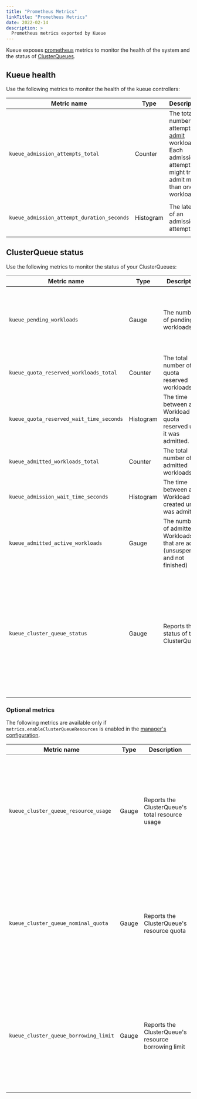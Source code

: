 ```yaml
---
title: "Prometheus Metrics"
linkTitle: "Prometheus Metrics"
date: 2022-02-14
description: >
  Prometheus metrics exported by Kueue
---
```


Kueue exposes [prometheus](https://prometheus.io) metrics to monitor the health
of the system and the status of [ClusterQueues](/docs/concepts/cluster_queue).

## Kueue health

Use the following metrics to monitor the health of the kueue controllers:

| Metric name | Type | Description | Labels |
| ----------- | ---- | ----------- | ------ |
| `kueue_admission_attempts_total` | Counter | The total number of attempts to [admit](/docs/concepts#admission) workloads. Each admission attempt might try to admit more than one workload. | `result`: possible values are `success` or `inadmissible` |
| `kueue_admission_attempt_duration_seconds` | Histogram | The latency of an admission attempt. | `result`: possible values are `success` or `inadmissible` |

## ClusterQueue status

Use the following metrics to monitor the status of your ClusterQueues:

| Metric name | Type | Description                                                                    | Labels |
| ----------- | ---- |--------------------------------------------------------------------------------| ------ |
| `kueue_pending_workloads` | Gauge | The number of pending workloads.                                               | `cluster_queue`: the name of the ClusterQueue<br> `status`: possible values are `active` or `inadmissible` |
| `kueue_quota_reserved_workloads_total` | Counter | The total number of quota reserved workloads.                               | `cluster_queue`: the name of the ClusterQueue |
| `kueue_quota_reserved_wait_time_seconds` | Histogram | The time between a Workload had quota reserved until it was admitted.                 | `cluster_queue`: the name of the ClusterQueue |
| `kueue_admitted_workloads_total` | Counter | The total number of admitted workloads.                                        | `cluster_queue`: the name of the ClusterQueue |
| `kueue_admission_wait_time_seconds` | Histogram | The time between a Workload was created until it was admitted.                 | `cluster_queue`: the name of the ClusterQueue |
| `kueue_admitted_active_workloads` | Gauge | The number of admitted Workloads that are active (unsuspended and not finished) | `cluster_queue`: the name of the ClusterQueue |
| `kueue_cluster_queue_status` | Gauge | Reports the status of the ClusterQueue                                         | `cluster_queue`: The name of the ClusterQueue<br> `status`: Possible values are `pending`, `active` or `terminated`. For a ClusterQueue, the metric only reports a value of 1 for one of the statuses. |

### Optional metrics

The following metrics are available only if `metrics.enableClusterQueueResources` is enabled in the [manager's configuration](/docs/installation/#install-a-custom-configured-released-version).

| Metric name | Type | Description | Labels |
| ----------- | ---- | ----------- | ------ |
| `kueue_cluster_queue_resource_usage` | Gauge | Reports the ClusterQueue's total resource usage |`cohort`: The cohort in which the queue belongs<br> `cluster_queue`: The name of the ClusterQueue<br> `flavor`: referenced flavor<br> `resource`: The resource name|
| `kueue_cluster_queue_nominal_quota` | Gauge | Reports the ClusterQueue's resource quota |`cohort`: The cohort in which the queue belongs<br> `cluster_queue`: The name of the ClusterQueue<br> `flavor`: referenced flavor<br> `resource`: The resource name|
| `kueue_cluster_queue_borrowing_limit` | Gauge | Reports the ClusterQueue's resource borrowing limit |`cohort`: The cohort in which the queue belongs<br> `cluster_queue`: The name of the ClusterQueue<br> `flavor`: referenced flavor<br> `resource`: The resource name|
